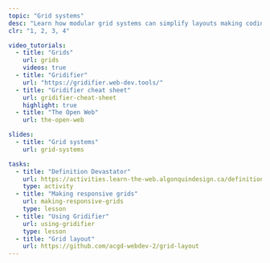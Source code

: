```yaml
---
topic: "Grid systems"
desc: "Learn how modular grid systems can simplify layouts making coding more efficient."
clr: "1, 2, 3, 4"

video_tutorials:
  - title: "Grids"
    url: grids
    videos: true
  - title: "Gridifier"
    url: "https://gridifier.web-dev.tools/"
  - title: "Gridifier cheat sheet"
    url: gridifier-cheat-sheet
    highlight: true
  - title: "The Open Web"
    url: the-open-web

slides:
  - title: "Grid systems"
    url: grid-systems

tasks:
  - title: "Definition Devastator"
    url: https://activities.learn-the-web.algonquindesign.ca/definition-devastator/
    type: activity
  - title: "Making responsive grids"
    url: making-responsive-grids
    type: lesson
  - title: "Using Gridifier"
    url: using-gridifier
    type: lesson
  - title: "Grid layout"
    url: https://github.com/acgd-webdev-2/grid-layout
---
```

